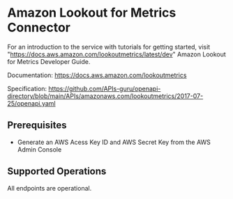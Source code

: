 # Amazon Lookout for Metrics Connector
For an introduction to the service with tutorials for getting started, visit "https://docs.aws.amazon.com/lookoutmetrics/latest/dev" Amazon Lookout for Metrics Developer Guide.

Documentation: https://docs.aws.amazon.com/lookoutmetrics

Specification: https://github.com/APIs-guru/openapi-directory/blob/main/APIs/amazonaws.com/lookoutmetrics/2017-07-25/openapi.yaml

## Prerequisites

+ Generate an AWS Acess Key ID and AWS Secret Key from the AWS Admin Console

## Supported Operations
All endpoints are operational.
